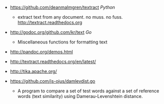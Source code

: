 - https://github.com/deanmalmgren/textract *Python*
  - extract text from any document. no muss. no fuss. http://textract.readthedocs.org

- http://godoc.org/github.com/kr/text *Go*
  - Miscellaneous functions for formatting text 

- http://pandoc.org/demos.html
- http://textract.readthedocs.org/en/latest/
- http://tika.apache.org/



- https://github.com/js-ojus/damlevdist.go
  - A program to compare a set of test words against a set of reference words (text similarity) using Damerau-Levenshtein distance.
 
